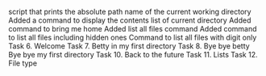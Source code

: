 script that prints the absolute path name of the current working directory
Added a command to display the contents list of current directory
Added command to bring me home
Added list all files command 
Added command to list all files including hidden ones
Command to list all files with digit only
Task 6. Welcome
Task 7. Betty in my first directory
Task 8. Bye bye betty
Bye bye my first directory
Task 10. Back to the future
Task 11. Lists
Task 12. File type
